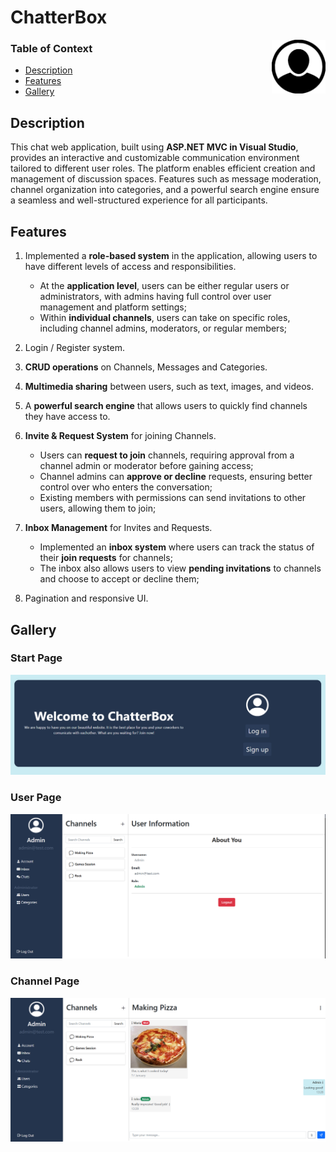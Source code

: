 # ChatterBox

<img align="right" src="./Resources/Icon.png" width="17%">

### **Table of Context**
- [Description](#description)
- [Features](#features)
- [Gallery](#gallery)

## Description

This chat web application, built using **ASP.NET MVC in Visual Studio**, provides an interactive and customizable communication environment tailored to different user roles. The platform enables efficient creation and management of discussion spaces. Features such as message moderation, channel organization into categories, and a powerful search engine ensure a seamless and well-structured experience for all participants.

## Features

1. Implemented a **role-based system** in the application, allowing users to have different levels of access and responsibilities.

    - At the **application level**, users can be either regular users or administrators, with admins having full control over user management and platform settings;
    - Within **individual channels**, users can take on specific roles, including channel admins, moderators, or regular members;

2. Login / Register system.
   
3. **CRUD operations** on Channels, Messages and Categories.

4. **Multimedia sharing** between users, such as text, images, and videos.

5. A **powerful search engine** that allows users to quickly find channels they have access to.

6. **Invite & Request System** for joining Channels.

    - Users can **request to join** channels, requiring approval from a channel admin or moderator before gaining access;
    - Channel admins can **approve or decline** requests, ensuring better control over who enters the conversation;
    - Existing members with permissions can send invitations to other users, allowing them to join;

7. **Inbox Management** for Invites and Requests.

   - Implemented an **inbox system** where users can track the status of their **join requests** for channels;
   - The inbox also allows users to view **pending invitations** to channels and choose to accept or decline them;

8. Pagination and responsive UI.

## Gallery

### Start Page

<p align="center">
    <img src="./Resources/LogInPage.png" alt="Starting Page">
</p>

### User Page

<p align="center">
    <img src="./Resources/UserPage.png" alt="User Page">
</p>

### Channel Page

<p align="center">
    <img src="./Resources/ChatPage.png" alt="Channel Page">
</p>

